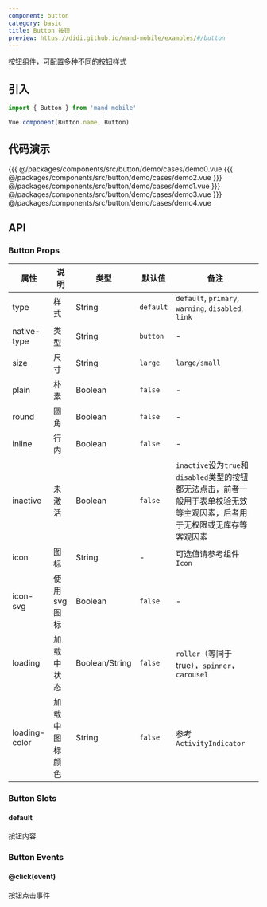 ```yaml
---
component: button
category: basic
title: Button 按钮
preview: https://didi.github.io/mand-mobile/examples/#/button
---
```


按钮组件，可配置多种不同的按钮样式

## 引入

```javascript
import { Button } from 'mand-mobile'

Vue.component(Button.name, Button)
```

## 代码演示

<MDDemoWrapper>
<!-- left wrapper -->
{{{ @/packages/components/src/button/demo/cases/demo0.vue
{{{ @/packages/components/src/button/demo/cases/demo2.vue
<!-- right wrapper -->
}}} @/packages/components/src/button/demo/cases/demo1.vue
}}} @/packages/components/src/button/demo/cases/demo3.vue
}}} @/packages/components/src/button/demo/cases/demo4.vue
</MDDemoWrapper>

## API

### Button Props
|属性 | 说明 | 类型 | 默认值 | 备注 |
|----|-----|------|------ |------|
|type|样式|String|`default`|`default`, `primary`, `warning`, `disabled`, `link`|
|native-type|类型|String|`button`|-|
|size|尺寸|String|`large`|`large/small`|
|plain|朴素|Boolean|`false`|-|
|round|圆角|Boolean|`false`|-|
|inline|行内|Boolean|`false`|-|
|inactive|未激活|Boolean|`false`|`inactive`设为`true`和`disabled`类型的按钮都无法点击，前者一般用于表单校验无效等主观因素，后者用于无权限或无库存等客观因素|
|icon|图标|String|-|可选值请参考组件`Icon`|
|icon-svg <MDPlatformTag web/>|使用svg图标|Boolean|`false`|-|
|loading <MDPlatformTag web/>|加载中状态|Boolean\/String|`false`|`roller`（等同于true），`spinner`，`carousel`|
|loading-color <MDPlatformTag web/>|加载中图标颜色|String|`false`|参考`ActivityIndicator`|

### Button Slots

#### default
按钮内容

### Button Events

#### @click(event)
按钮点击事件
